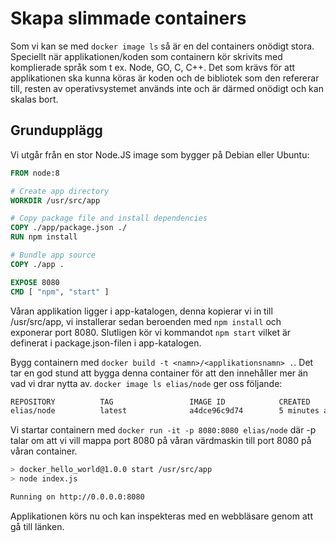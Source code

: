 # Skapa slimmade containers
Som vi kan se med `docker image ls` så är en del containers onödigt stora. Speciellt när applikationen/koden som containern kör skrivits med komplierade språk som t ex. Node, GO, C, C++. Det som krävs för att applikationen ska kunna köras är koden och de bibliotek som den refererar till, resten av operativsystemet används inte och är därmed onödigt och kan skalas bort.

## Grundupplägg
Vi utgår från en stor Node.JS image som bygger på Debian eller Ubuntu:
```Dockerfile
FROM node:8

# Create app directory
WORKDIR /usr/src/app

# Copy package file and install dependencies
COPY ./app/package.json ./
RUN npm install

# Bundle app source
COPY ./app .

EXPOSE 8080
CMD [ "npm", "start" ]
```
Våran applikation ligger i app-katalogen, denna kopierar vi in till /usr/src/app, vi installerar sedan beroenden med `npm install` och exponerar port 8080. Slutligen kör vi kommandot `npm start` vilket är definerat i package.json-filen i app-katalogen.

Bygg containern med `docker build -t <namn>/<applikationsnamn> .`. Det tar en god stund att bygga denna container för att den innehåller mer än vad vi drar nytta av.
`docker image ls elias/node` ger oss följande:
```bash
REPOSITORY          TAG                 IMAGE ID            CREATED             SIZE
elias/node          latest              a4dce96c9d74        5 minutes ago       730MB
```
Vi startar containern med `docker run -it -p 8080:8080 elias/node` där -p talar om att vi vill mappa port 8080 på våran värdmaskin till port 8080 på våran container.
```bash
> docker_hello_world@1.0.0 start /usr/src/app
> node index.js

Running on http://0.0.0.0:8080
```
Applikationen körs nu och kan inspekteras med en webbläsare genom att gå till länken.

